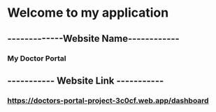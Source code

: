 # Welcome to my application

## -------------Website Name------------
### My Doctor Portal 

## ----------- Website Link -----------
### https://doctors-portal-project-3c0cf.web.app/dashboard

